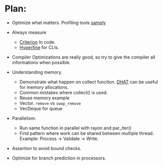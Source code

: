 # Plan:

* Optimize what matters. Profiling tools [samply](https://github.com/mstange/samply)

* Always measure
  - [Criterion](https://github.com/bheisler/criterion.rs) In code.
  - [Hyperfine](https://github.com/sharkdp/hyperfine) for CLIs.

* Compiler Optimizations are really good, so try to give the compiler all informations when possible.

* Understanding memory. 
  - Demonstrate what happen on collect function. [DHAT](https://docs.rs/dhat/latest/dhat/) can be useful for memory allocations.
  - Common mistakes where collect() is used.
  - Reuse memory example
  - Vector. `remove` vs `swap_remove`
  - VecDeque for queue

* Parallelism:
  - Run same function in parallel with rayon and par_iter()
  - Find pattern where work can be shared between multiple thread. Example: Process -> Validate -> Write.

* Assertion to avoid bound checks.

* Optimize for branch prediction in processors.
